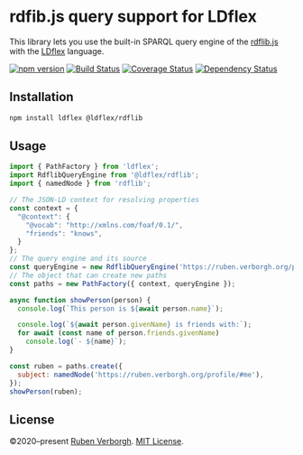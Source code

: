 # rdfib.js query support for LDflex
This library lets you use
the built-in SPARQL query engine of
the [rdflib.js](https://github.com/linkeddata/rdflib.js/)
with the [LDflex](https://github.com/LDflex/LDflex) language.

[![npm version](https://img.shields.io/npm/v/@ldflex/rdflib.svg)](https://www.npmjs.com/package/@ldflex/rdflib)
[![Build Status](https://travis-ci.com/LDflex/LDflex-rdflib.svg?branch=master)](https://travis-ci.com/LDflex/LDflex-rdflib)
[![Coverage Status](https://coveralls.io/repos/github/LDflex/LDflex-rdflib/badge.svg?branch=master)](https://coveralls.io/github/LDflex/LDflex-rdflib?branch=master)
[![Dependency Status](https://david-dm.org/LDflex/LDflex-rdflib.svg)](https://david-dm.org/LDflex/LDflex-rdflib)

## Installation
```bash
npm install ldflex @ldflex/rdflib
```

## Usage
```JavaScript
import { PathFactory } from 'ldflex';
import RdflibQueryEngine from '@ldflex/rdflib';
import { namedNode } from 'rdflib';

// The JSON-LD context for resolving properties
const context = {
  "@context": {
    "@vocab": "http://xmlns.com/foaf/0.1/",
    "friends": "knows",
  }
};
// The query engine and its source
const queryEngine = new RdflibQueryEngine('https://ruben.verborgh.org/profile/');
// The object that can create new paths
const paths = new PathFactory({ context, queryEngine });

async function showPerson(person) {
  console.log(`This person is ${await person.name}`);

  console.log(`${await person.givenName} is friends with:`);
  for await (const name of person.friends.givenName)
    console.log(`- ${name}`);
}

const ruben = paths.create({
  subject: namedNode('https://ruben.verborgh.org/profile/#me'),
});
showPerson(ruben);
```

## License
©2020–present
[Ruben Verborgh](https://ruben.verborgh.org/).
[MIT License](https://github.com/LDflex/LDflex-rdflib/blob/master/LICENSE.md).
